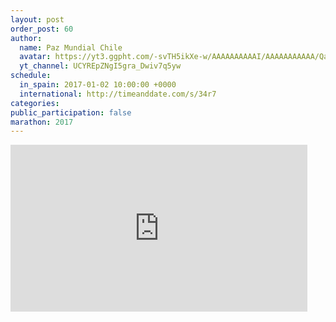 ```yaml
---
layout: post
order_post: 60
author:
  name: Paz Mundial Chile
  avatar: https://yt3.ggpht.com/-svTH5ikXe-w/AAAAAAAAAAI/AAAAAAAAAAA/QazZfsUO7Ek/s88-c-k-no-mo-rj-c0xffffff/photo.jpg
  yt_channel: UCYREpZNgI5gra_Dwiv7q5yw
schedule:
  in_spain: 2017-01-02 10:00:00 +0000
  international: http://timeanddate.com/s/34r7
categories:
public_participation: false
marathon: 2017
---
```

<iframe width="475" height="267" src="https://www.youtube.com/embed/ABXRyyXV3xU" frameborder="0" allowfullscreen></iframe>
